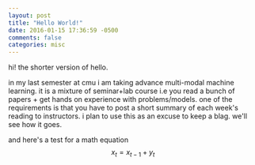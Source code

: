 ```yaml
---
layout: post
title: "Hello World!"
date: 2016-01-15 17:36:59 -0500
comments: false
categories: misc
---
```

hi! the shorter version of hello.

in my last semester at cmu i am taking advance multi-modal machine learning. it is a mixture of seminar+lab course i.e you read a bunch of papers + get hands on experience with problems/models. one of the requirements is that you have to post a short summary of each week's reading to instructors. i plan to use this as an excuse to keep a blag. we'll see how it goes.

and here's a test for a math equation 
$$
x_t = x_{t-1} + y_t
$$

